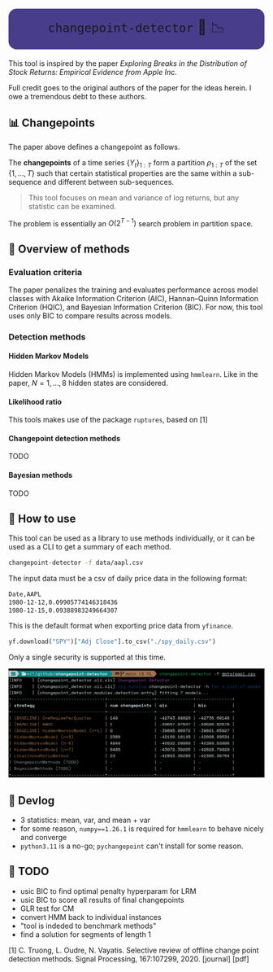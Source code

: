 # <div align="center" style="font-weight: 400; background: darkslateblue; padding: 1rem; border-radius: 1rem">`changepoint-detector` 🔎 📉</div>

This tool is inspired by the paper
*Exploring Breaks in the Distribution of Stock Returns: Empirical Evidence from Apple Inc.*

Full credit goes to the original authors of the paper
for the ideas herein.
I owe a tremendous debt to these authors.

## 📊 Changepoints

The paper above defines a changepoint as follows.

The **changepoints** of a time series $\{Y_t\}_{1:T}$
form a partition $\rho_{1:T}$ of the set $\{1, \dots, T\}$
such that certain statistical properties are the same
within a sub-sequence and different between sub-sequences.

> This tool focuses on mean and variance of log returns,
> but any statistic can be examined.

The problem is essentially an $O(2^{T-1})$ search problem
in partition space.

## 📄 Overview of methods

### Evaluation criteria

The paper penalizes the training and evaluates performance
across model classes with Akaike Information Criterion (AIC),
Hannan–Quinn Information Criterion (HQIC), and Bayesian Information Criterion (BIC).
For now, this tool uses only BIC to compare results across models.

### Detection methods

#### Hidden Markov Models

Hidden Markov Models (HMMs) is implemented using `hmmlearn`.
Like in the paper, $N = 1, \dots, 8$ hidden states are considered.

#### Likelihood ratio

This tools makes use of the package `ruptures`,
based on [1]

#### Changepoint detection methods

TODO

#### Bayesian methods

TODO

## 📄 How to use

This tool can be used as a library to use methods individually,
or it can be used as a CLI to get a summary of each method.

```bash
changepoint-detector -f data/aapl.csv
```

The input data must be a csv of daily price data
in the following format:
```csv
Date,AAPL
1980-12-12,0.09905774146318436
1980-12-15,0.09388983249664307
```

This is the default format when exporting price data from `yfinance`.
```python
yf.download("SPY")["Adj Close"].to_csv("./spy_daily.csv")
```
Only a single security is supported at this time.

![sample output](./data/sample_output.png "Sample Output")


## 📄 Devlog

- 3 statistics: mean, var, and mean + var
- for some reason, `numpy==1.26.1` is required for `hmmlearn` to behave nicely and converge
- `python3.11` is a no-go; `pychangepoint` can't install for some reason.

## 📄 TODO

- usic BIC to find optimal penalty hyperparam for LRM
- usic BIC to score all results of final changepoints
- GLR test for CM
- convert HMM back to individual instances
- "tool is indeded to benchmark methods"
- find a solution for segments of length 1

[1] C. Truong, L. Oudre, N. Vayatis. Selective review of offline change point detection methods. Signal Processing, 167:107299, 2020. [journal] [pdf]